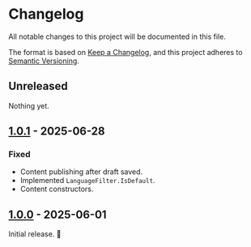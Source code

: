 # Changelog

All notable changes to this project will be documented in this file.

The format is based on [Keep a Changelog](https://keepachangelog.com/en/1.0.0/),
and this project adheres to [Semantic Versioning](https://semver.org/spec/v2.0.0.html).

## Unreleased

Nothing yet.

## [1.0.1] - 2025-06-28

### Fixed

- Content publishing after draft saved.
- Implemented `LanguageFilter.IsDefault`.
- Content constructors.

## [1.0.0] - 2025-06-01

Initial release. 🚀

[unreleased]: https://github.com/Krakenar/Krakenar/compare/v1.0.1...HEAD
[1.0.1]: https://github.com/Krakenar/Krakenar/compare/v1.0.0...v1.0.1
[1.0.0]: https://github.com/Krakenar/Krakenar/compare/v0.1.0...v1.0.0
[0.1.0]: https://github.com/Krakenar/Krakenar/releases/tag/v0.1.0
